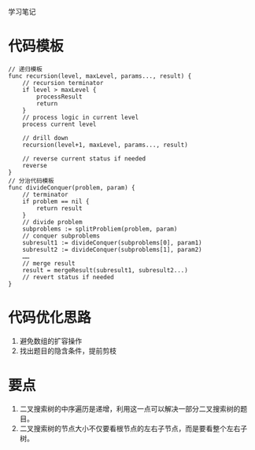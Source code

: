 学习笔记
# 代码模板
```
// 递归模板
func recursion(level, maxLevel, params..., result) {
    // recursion terminator
    if level > maxLevel {
        processResult
        return
    }
    // process logic in current level
    process current level

    // drill down
    recursion(level+1, maxLevel, params..., result)

    // reverse current status if needed
    reverse
} 
// 分治代码模板
func divideConquer(problem, param) {
    // terminator
    if problem == nil {
        return result
    }
    // divide problem
    subproblems := splitProbliem(problem, param)
    // conquer subproblems
    subresult1 := divideConquer(subproblems[0], param1)
    subresult2 := divideConquer(subproblems[1], param2)
    ……
    // merge result
    result = mergeResult(subresult1, subresult2...)
    // revert status if needed
}
```

# 代码优化思路
1. 避免数组的扩容操作
2. 找出题目的隐含条件，提前剪枝

# 要点
1. 二叉搜索树的中序遍历是递增，利用这一点可以解决一部分二叉搜索树的题目。
2. 二叉搜索树的节点大小不仅要看根节点的左右子节点，而是要看整个左右子树。